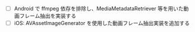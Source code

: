 - [ ] Android で ffmpeg 依存を排除し、MediaMetadataRetriever 等を用いた動画フレーム抽出を実装する
- [ ] iOS: AVAssetImageGenerator を使用した動画フレーム抽出実装を追加する
